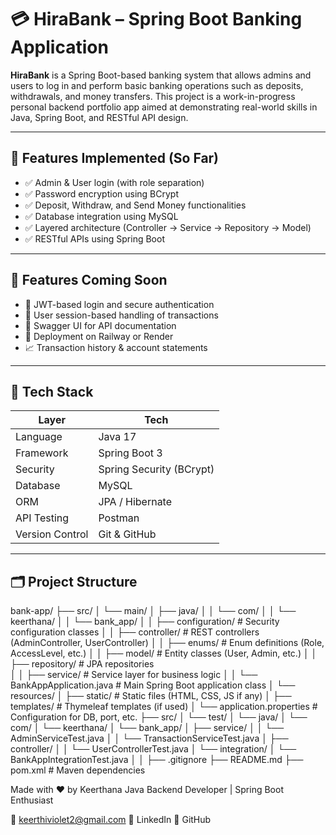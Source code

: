 # 💳 HiraBank – Spring Boot Banking Application

**HiraBank** is a Spring Boot-based banking system that allows admins and users to log in and perform basic banking operations such as deposits, withdrawals, and money transfers. This project is a work-in-progress personal backend portfolio app aimed at demonstrating real-world skills in Java, Spring Boot, and RESTful API design.

---

## 🚀 Features Implemented (So Far)

- ✅ Admin & User login (with role separation)
- ✅ Password encryption using BCrypt
- ✅ Deposit, Withdraw, and Send Money functionalities
- ✅ Database integration using MySQL
- ✅ Layered architecture (Controller → Service → Repository → Model)
- ✅ RESTful APIs using Spring Boot

---

## 📌 Features Coming Soon

- 🔐 JWT-based login and secure authentication
- 👤 User session-based handling of transactions
- 📄 Swagger UI for API documentation
- 🚀 Deployment on Railway or Render
- 📈 Transaction history & account statements

---

## 🧰 Tech Stack

| Layer | Tech                     |
|-------|--------------------------|
| Language | Java 17                  |
| Framework | Spring Boot 3            |
| Security | Spring Security (BCrypt) |
| Database | MySQL                    |
| ORM | JPA / Hibernate          |
| API Testing | Postman                  |
| Version Control | Git & GitHub             |

---

## 🗂 Project Structure

bank-app/
├── src/
│   └── main/
│       ├── java/
│       │   └── com/
│       │       └── keerthana/
│       │           └── bank_app/
│       │               ├── configuration/     # Security configuration classes
│       │               ├── controller/        # REST controllers (AdminController, UserController)
│       │               ├── enums/             # Enum definitions (Role, AccessLevel, etc.)
│       │               ├── model/             # Entity classes (User, Admin, etc.)
│       │               ├── repository/        # JPA repositories  
│       │               ├── service/           # Service layer for business logic
│       │               └── BankAppApplication.java # Main Spring Boot application class
│       └── resources/
│           ├── static/                        # Static files (HTML, CSS, JS if any)
│           ├── templates/                     # Thymeleaf templates (if used)
│           └── application.properties         # Configuration for DB, port, etc.
├── src/
│   └── test/
│       └── java/
│           └── com/
│               └── keerthana/
│                   └── bank_app/
│                       ├── service/
│                       │   └── AdminServiceTest.java
│                       │   └── TransactionServiceTest.java
│                       ├── controller/
│                       │   └── UserControllerTest.java
│                       └── integration/
│                           └── BankAppIntegrationTest.java
│
│
├── .gitignore
├── README.md
├── pom.xml                                    # Maven dependencies



Made with ❤️ by Keerthana 
Java Backend Developer | Spring Boot Enthusiast

📧 keerthiviolet2@gmail.com
🔗 LinkedIn
🔗 GitHub
